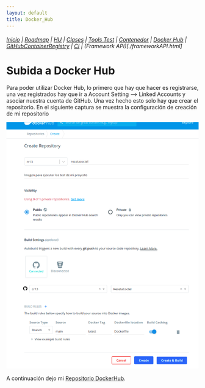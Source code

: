 ```yaml
---
layout: default
title: Docker_Hub
---
```


###### [Inicio](./) | [Roadmap](./Roadmap.html) | [HU](./hu.html) | [Clases](./clases_desarrolladas) | [Tools Test](./aserciones_sis_pruebas.html) | [Contenedor](./contenedor.html) | [Docker Hub](./docker_hub.html) | [GitHubContainerRegistry](./githubcontainerregistry.html) | [CI](./ci.html) | (Framework API)[./frameworkAPI.html]

# Subida a Docker Hub

Para poder utilizar Docker Hub, lo primero que hay que hacer es registrarse, una vez registrados hay que ir a Account Setting --> Linked Accounts y asociar nuestra cuenta de GitHub. Una vez hecho esto solo hay que crear el repositorio. En el siguiente captura se muestra la configuración de creación de mi repositorio 

![Ejemplo creación](./img/createRepositorydockerhub.png)

A continuación dejo mi [Repositorio DockerHub](https://hub.docker.com/r/cr13/recetacoctel).
